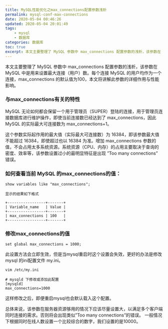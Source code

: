 ```yaml
---
title: MySQL性能优化之max_connections配置参数浅析
permalink: mysql-conf-max-connections
date: 2020-05-04 00:46:26
updated: 2020-05-04 20:01:49
tags: 
    - mysql
    - 数据库
categories: 数据库
toc: true
excerpt: 本文主要整理了 MySQL 参数中 max_connections 配置参数的浅析，该参数在 MySQL 中是用来设置最大连接（用户）数。每个连接 MySQL 的用户均作为一个连接，max_connections 的默认值为100，本文将讲解此参数的详细作用与性能影响。
---
```


本文主要整理了 MySQL 参数中 max_connections 配置参数的浅析，该参数在 MySQL 中是用来设置最大连接（用户）数。每个连接 MySQL 的用户均作为一个连接，max_connections 的默认值为100，本文将讲解此参数的详细作用与性能影响。

### 与max_connections有关的特性
MySQL 无论如何都会保留一个用于管理员（SUPER）登陆的连接，用于管理员连接数据库进行维护操作，即使当前连接数已经达到了 max_connections，因此 MySQL 的实际最大可连接数为 max_connections+1。

这个参数实际起作用的最大值（实际最大可连接数）为 16384，即该参数最大值不能超过 16384，即使超过也以 16384 为准。增加 max_connections 参数的值，不会占用太多系统资源。系统资源（CPU、内存）的占用主要取决于查询的密度、效率等，该参数设置过小的最明显特征是出现 ”Too many connections” 错误。

### 如何查看当前 MySQL 的max_connections的值：
```
show variables like "max_connections";

显示的结果如下格式

+-----------------+-------+
| Variable_name   | Value |
+-----------------+-------+
| max_connections | 100   |
+-----------------+-------+
```

### 修改max_connections的值
```
set global max_connections = 1000;
```
此设置方法会立即生效，但是当mysql重启时这个设置会失效，更好的办法是修改 mysql 的ini配置文件 my.ini。


```
vim /etc/my.ini

# mysqld 下修改或添加此配置
[mysqld]
max_connections=1000

```
这样修改之后，即便重启mysql也会默认载入这个配置。

总体来说，该参数在服务器资源够用的情况下应该尽量设置大，以满足多个客户端同时连接的需求。否则将会出现类似”Too many connections”的错误。
一般情况下根据同时在线人数设置一个比较综合的数字，我们设置的是10000。
